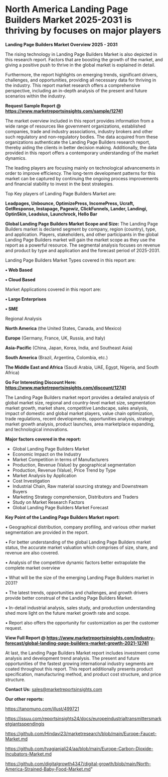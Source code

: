  # North America Landing Page Builders Market 2025-2031 is thriving by focuses on major players

<Strong> Landing Page Builders Market Overview 2025 - 2031</strong>

The rising technology in Landing Page Builders Market is also depicted in this research report. Factors that are boosting the growth of the market, and giving a positive push to thrive in the global market is explained in detail.

Furthermore, the report highlights on emerging trends, significant drivers, challenges, and opportunities, providing all necessary data for thriving in the industry. This report market research offers a comprehensive perspective, including an in-depth analysis of the present and future scenarios within the industry.

<strong>Request Sample Report @ <a href=https://www.marketreportsinsights.com/sample/12741>https://www.marketreportsinsights.com/sample/12741</a></strong>

The market overview included in this report provides information from a wide range of resources like government organizations, established companies, trade and industry associations, industry brokers and other such regulatory and non-regulatory bodies. The data acquired from these organizations authenticate the Landing Page Builders research report, thereby aiding the clients in better decision making. Additionally, the data provided in this report offers a contemporary understanding of the market dynamics.

The leading players are focusing mainly on technological advancements in order to improve efficiency. The long-term development patterns for this market can be captured by continuing the ongoing process improvements and financial stability to invest in the best strategies.

Top Key players of Landing Page Builders Market are:

<strong>Leadpages, Unbounce, OptimizePress, IncomePress, Ucraft, GetResponse, Instapage, Pagewiz, ClickFunnels, Lander, Landingi, OptinSkin, Leadsius, Launchrock, Hello Bar</strong>

<strong><b>Global Landing Page Builders Market Scope and Size:</b></strong>
The Landing Page Builders market is declared segment by company, region (country), type, and application. Players, stakeholders, and other participants in the global Landing Page Builders market will gain the market scope as they use the report as a powerful resource. The segmental analysis focuses on revenue and product by type and application and the forecast period of 2025-2031.

Landing Page Builders Market Types covered in this report are:

<strong>• Web Based

• Cloud Based</strong>

Market Applications covered in this report are:

<strong>• Large Enterprises

• SME</strong> 

Regional Analysis

<strong>North America</strong> (the United States, Canada, and Mexico)

<strong>Europe</strong> (Germany, France, UK, Russia, and Italy)

<strong>Asia-Pacific</strong> (China, Japan, Korea, India, and Southeast Asia)

<strong>South America</strong> (Brazil, Argentina, Colombia, etc.)

<strong>The Middle East and Africa</strong> (Saudi Arabia, UAE, Egypt, Nigeria, and South Africa)

<strong>Go For Interesting Discount Here: <a href=https://www.marketreportsinsights.com/discount/12741>https://www.marketreportsinsights.com/discount/12741</a></strong>

The Landing Page Builders market report provides a detailed analysis of global market size, regional and country-level market size, segmentation market growth, market share, competitive Landscape, sales analysis, impact of domestic and global market players, value chain optimization, trade regulations, recent developments, opportunities analysis, strategic market growth analysis, product launches, area marketplace expanding, and technological innovations.

<strong><b>Major factors covered in the report:</b></strong>
<ul>
  <li>Global Landing Page Builders Market </li>
  <li>Economic Impact on the Industry</li>
  <li>Market Competition in terms of Manufacturers</li>
  <li>Production, Revenue (Value) by geographical segmentation</li>
  <li>Production, Revenue (Value), Price Trend by Type</li>
  <li>Market Analysis by Application</li>
  <li>Cost Investigation</li>
  <li>Industrial Chain, Raw material sourcing strategy and Downstream Buyers</li>
  <li>Marketing Strategy comprehension, Distributors and Traders</li>
  <li>Study on Market Research Factors</li>
  <li>Global Landing Page Builders Market Forecast</li>
</ul>

<strong><b>Key Point of the Landing Page Builders Market report:</b></strong>

• Geographical distribution, company profiling, and various other market segmentation are provided in the report.

• For better understanding of the global Landing Page Builders market status, the accurate market valuation which comprises of size, share, and revenue are also covered.

• Analysis of the competitive dynamic factors better extrapolate the complete market overview

• What will be the size of the emerging Landing Page Builders market in 2031?

• The latest trends, opportunities and challenges, and growth drivers provide better construal of the Landing Page Builders Market.

• In-detail industrial analysis, sales study, and production understanding shed more light on the future market growth rate and scope.

• Report also offers the opportunity for customization as per the customer request.

<strong><b>View Full Report @ <a href=https://www.marketreportsinsights.com/industry-forecast/global-landing-page-builders-market-growth-2021-12741>https://www.marketreportsinsights.com/industry-forecast/global-landing-page-builders-market-growth-2021-12741</a></b></strong>


At last, the Landing Page Builders Market report includes investment come analysis and development trend analysis. The present and future opportunities of the fastest growing international industry segments are coated throughout this report. This report additionally presents product specification, manufacturing method, and product cost structure, and price structure.

<strong>Contact Us:</strong>
sales@marketreportsinsights.com

<strong>Our other reports:</strong>

<a href=https://tanomuno.com/illust/499721>https://tanomuno.com/illust/499721</a>

<a href=https://issuu.com/reportsinsights24/docs/europeindustrialtransmittersmarketgiantsspendingis>https://issuu.com/reportsinsights24/docs/europeindustrialtransmittersmarketgiantsspendingis</a>

<a href=https://github.com/Hindavi23/marketresearch/blob/main/Europe-Faucet-Market.md>https://github.com/Hindavi23/marketresearch/blob/main/Europe-Faucet-Market.md</a>

<a href=https://github.com/tyagianjali24/aa/blob/main/Europe-Carbon-Dioxide-Incubators-Market.md>https://github.com/tyagianjali24/aa/blob/main/Europe-Carbon-Dioxide-Incubators-Market.md</a>

<a href=https://github.com/digitalgrowth4347/digital-growth/blob/main/North-America-Strained-Baby-Food-Market.md>https://github.com/digitalgrowth4347/digital-growth/blob/main/North-America-Strained-Baby-Food-Market.md</a>"
